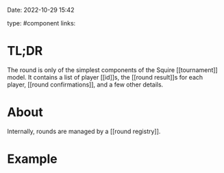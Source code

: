 Date: 2022-10-29 15:42

type: #component
links: 

# TL;DR
The round is only of the simplest components of the Squire [[tournament]] model. It contains a list of player [[id]]s, the [[round result]]s for each player, [[round confirmations]], and a few other details.

# About
Internally, rounds are managed by a [[round registry]].

# Example

